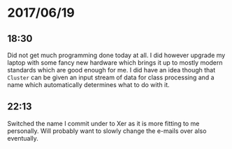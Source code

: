 # 2017/06/19

## 18:30

Did not get much programming done today at all. I did however upgrade my
laptop with some fancy new hardware which brings it up to mostly modern
standards which are good enough for me. I did have an idea though that
`Cluster` can be given an input stream of data for class processing and
a name which automatically determines what to do with it.

## 22:13

Switched the name I commit under to Xer as it is more fitting to me
personally. Will probably want to slowly change the e-mails over also
eventually.
